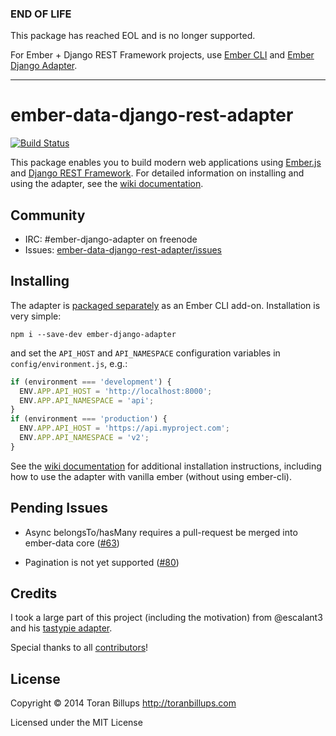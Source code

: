 ### END OF LIFE

This package has reached EOL and is no longer supported.

For Ember + Django REST Framework projects, use [Ember CLI][] and
[Ember Django Adapter][].


-------------------------------------------------------------------------------


ember-data-django-rest-adapter
==============================

[![Build Status][]](https://travis-ci.org/toranb/ember-data-django-rest-adapter)

This package enables you to build modern web applications using [Ember.js][]
and [Django REST Framework][].  For detailed information on installing and
using the adapter, see the [wiki documentation].


Community
---------

* IRC: #ember-django-adapter on freenode
* Issues: [ember-data-django-rest-adapter/issues][]


Installing
----------

The adapter is [packaged separately](https://github.com/dustinfarris/ember-django-adapter)
as an Ember CLI add-on.  Installation is very simple:

```
npm i --save-dev ember-django-adapter
```

and set the `API_HOST` and `API_NAMESPACE` configuration variables in
`config/environment.js`, e.g.:

```js
if (environment === 'development') {
  ENV.APP.API_HOST = 'http://localhost:8000';
  ENV.APP.API_NAMESPACE = 'api';
}
if (environment === 'production') {
  ENV.APP.API_HOST = 'https://api.myproject.com';
  ENV.APP.API_NAMESPACE = 'v2';
}
```

See the [wiki documentation][] for additional installation instructions,
including how to use the adapter with vanilla ember (without using ember-cli).


Pending Issues
--------------

* Async belongsTo/hasMany requires a pull-request be merged into ember-data
  core ([#63][])

* Pagination is not yet supported ([#80][])


Credits
-------

I took a large part of this project (including the motivation) from @escalant3
and his [tastypie adapter][].

Special thanks to all [contributors][]!


License
-------

Copyright © 2014 Toran Billups http://toranbillups.com

Licensed under the MIT License


[Build Status]: https://secure.travis-ci.org/toranb/ember-data-django-rest-adapter.png?branch=master
[wiki documentation]: https://github.com/toranb/ember-data-django-rest-adapter/wiki
[ember-data-django-rest-adapter/issues]: https://github.com/toranb/ember-data-django-rest-adapter/issues
[Ember.js]: http://emberjs.com/
[Django REST Framework]: http://www.django-rest-framework.org/
[Ember CLI]: https://github.com/stefanpenner/ember-cli
[Ember Django Adapter]: https://github.com/dustinfarris/ember-django-adapter
[version 1.0]: https://github.com/dustinfarris/ember-django-adapter/milestones/Version%201.0
[tastypie adapter]: https://github.com/escalant3/ember-data-tastypie-adapter/
[contributors]: https://github.com/toranb/ember-data-django-rest-adapter/graphs/contributors
[#61]: https://github.com/toranb/ember-data-django-rest-adapter/issues/61
[#63]: https://github.com/toranb/ember-data-django-rest-adapter/pull/63
[#80]: https://github.com/toranb/ember-data-django-rest-adapter/issues/80
